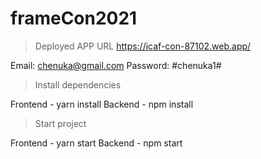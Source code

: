 # frameCon2021

> Deployed APP URL
https://icaf-con-87102.web.app/

Email: chenuka@gmail.com
Password: #chenuka1#

> Install dependencies

Frontend - yarn install
Backend - npm install
</br>

> Start project

Frontend - yarn start
Backend - npm start
</br>
